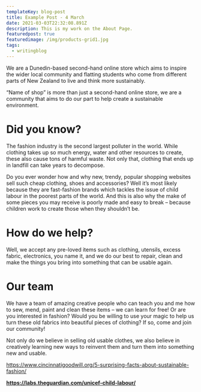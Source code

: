 ```yaml
---
templateKey: blog-post
title: Example Post - 4 March
date: 2021-03-03T22:32:08.891Z
description: This is my work on the About Page.
featuredpost: true
featuredimage: /img/products-grid1.jpg
tags:
  - writingblog
---
```

We are a Dunedin-based second-hand online store which aims to inspire the wider local community and flatting students who come from different parts of New Zealand to live and think more sustainably.

“Name of shop” is more than just a second-hand online store, we are a community that aims to do our part to help create a sustainable environment.

# **Did you know?**

The fashion industry is the second largest polluter in the world. While clothing takes up so much energy, water and other resources to create, these also cause tons of harmful waste. Not only that, clothing that ends up in landfill can take years to decompose.

Do you ever wonder how and why new, trendy, popular shopping websites sell such cheap clothing, shoes and accessories? Well it’s most likely because they are fast-fashion brands which tackles the issue of child labour in the poorest parts of the world. And this is also why the make of some pieces you may receive is poorly made and easy to break – because children work to create those when they shouldn’t be.

# **How do we help?** 

Well, we accept any pre-loved items such as clothing, utensils, excess fabric, electronics, you name it, and we do our best to repair, clean and make the things you bring into something that can be usable again. 

# **Our team**

We have a team of amazing creative people who can teach you and me how to sew, mend, paint and clean these items – we can learn for free! Or are you interested in fashion? Would you be willing to use your magic to help us turn these old fabrics into beautiful pieces of clothing? If so, come and join our community!

Not only do we believe in selling old usable clothes, we also believe in creatively learning new ways to reinvent them and turn them into something new and usable.

<https://www.cincinnatigoodwill.org/5-surprising-facts-about-sustainable-fashion/> 

**<https://labs.theguardian.com/unicef-child-labour/>**